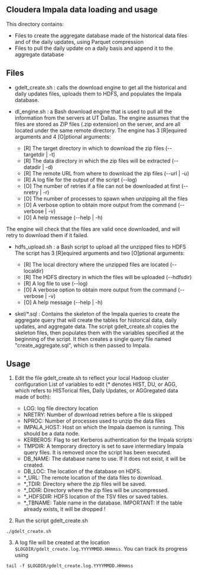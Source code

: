 Cloudera Impala data loading and usage
--------------------------------------
This directory contains:
- Files to create the aggregate database made of the historical data files and of the daily updates, using Parquet compression
- Files to pull the daily update on a daily basis and append it to the aggregate database 

Files
-----------------------------
* gdelt_create.sh : calls the download engine to get all the historical and daily updates files, uploads them to HDFS, and populates the Impala database.

* dl_engine.sh : a Bash download engine that is used to pull all the information from the servers at UT Dallas.
The engine assumes that the files are stored as ZIP files (.zip extension) on the server, and are all located under the same remote directory.
The engine has 3 [R]equired arguments and 4 [O]ptional arguments:
	- [R] The target directory in which to download the zip files (--targetdir | -t)
	- [R] The data directory in which the zip files will be extracted (--datadir | -d)
	- [R] The remote URL from where to download the zip files (--url | -u)
	- [R] A log file for the output of the script (--log)
	- [O] The number of retries if a file can not be downloaded at first (--nretry | -r)
	- [O] The number of processes to spawn when unzipping all the files 
	- [O] A verbose option to obtain more output from the command (--verbose | -v)
	- [O] A help message (--help | -h) 

The engine will check that the files are valid once downloaded, and will retry to download them if it failed. 

* hdfs_upload.sh : a Bash script to upload all the unzipped files to HDFS
The script has 3 [R]equired arguments and two [O]ptional arguments:
	- [R] The local directory where the unzipped files are located (--localdir)
	- [R] The HDFS directory in which the files will be uploaded (--hdfsdir)
	- [R] A log file to use (--log)
	- [O] A verbose option to obtain more output from the command (--verbose | -v)
	- [O] A help message (--help | -h) 

* skel/*.sql : Contains the skeleton of the Impala queries to create the aggregate query that will create the tables for historical data, daily updates, and aggregate data.
The script gdelt_create.sh copies the skeleton files, then populates them with the variables specified at the beginning of the script. It then creates a single query
file named "create_aggregate.sql", which is then passed to Impala.

Usage
-----------------------------
1. Edit the file gdelt_create.sh to reflect your local Hadoop cluster configuration
List of variables to edit (\* denotes HIST, DU, or AGG, which refers to HISTorical files, Daily Updates, or AGGregated data made of both):
	- LOG: log file directory location
	- NRETRY: Number of download retries before a file is skipped 
	- NPROC: Number of processes used to unzip the data files
	- IMPALA_HOST: Host on which the Impala daemon is running. This should be a data node.
	- KERBEROS: Flag to set Kerberos authentication for the Impala scripts
	- TMPDIR: A temporary directory is set to save intermediary Impala query files. It is removed once the script has been executed.
	- DB_NAME: The database name to use. If it does not exist, it will be created.
	- DB_LOC: The location of the database on HDFS.
	- *_URL: The remote location of the data files to download.
	- *_TDIR: Directory where the zip files will be saved.
	- *_DDIR: Directory where the zip files will be uncompressed.
	- *_HDFSDIR: HDFS location of the TSV files or saved tables. 
	- *_TBNAME: Table name in the database. IMPORTANT: If the table already exists, it will be dropped !

2. Run the script gdelt_create.sh
```shell
./gdelt_create.sh
```

3. A log file will be created at the location ```$LOGDIR/gdelt_create.log.YYYYMMDD.HHmmss```. You can track its progress using 
```shell 
tail -f $LOGDIR/gdelt_create.log.YYYYMMDD.HHmmss
```

